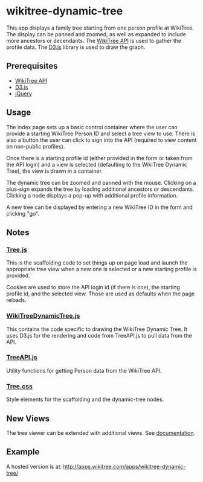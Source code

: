 # wikitree-dynamic-tree

This app displays a family tree starting from one person profile at WikiTree. The display can be panned and zoomed, as well as expanded to include more ancestors or decendants. The [WikiTree API](https://github.com/wikitree/wikitree-api) is used to gather the profile data. The [D3.js](https://d3js.org/) library is used to draw the graph.

## Prerequisites
* [WikiTree API](https://github.com/wikitree/wikitree-api)
* [D3.js](https://d3js.org/)
* [jQuery](https://jquery.com/)

## Usage

The index page sets up a basic control container where the user can provide a starting WikiTree Person ID and select a tree view to use. There is also a button the user can click to sign into the API (required to view content on non-public profiles).

Once there is a starting profile id (either provided in the form or taken from the API login) and a view is selected (defaulting to the WikiTree Dynamic Tree), the view is drawn in a container.

The dynamic tree can be zoomed and panned with the mouse. Clicking on a plus-sign expands the tree by loading additional ancestors or descendants. Clicking a node displays a pop-up with additional profile information.

A new tree can be displayed by entering a new WikiTree ID in the form and clicking "go". 


## Notes

### [Tree.js](Tree.js) 
This is the scaffolding code to set things up on page load and launch the appropriate tree view when a new one is selected or a new starting profile is provided.

Cookies are used to store the API login id (if there is one), the starting profile id, and the selected view. Those are used as defaults when the page reloads.

### [WikiTreeDynamicTree.js](WikiTreeDynamicTree.js)
This contains the code specific to drawing the WikiTree Dynamic Tree. It uses D3.js for the rendering and code from TreeAPI.js to pull data from the API.

### [TreeAPI.js](TreeAPI.js)
Utility functions for getting Person data from the WikiTree API.

### [Tree.css](Tree.css)
Style elements for the scaffolding and the dynamic-tree nodes.

## New Views

The tree viewer can be extended with additional views.  See [documentation](contributing.md).

## Example

A hosted version is at: http://apps.wikitree.com/apps/wikitree-dynamic-tree/

